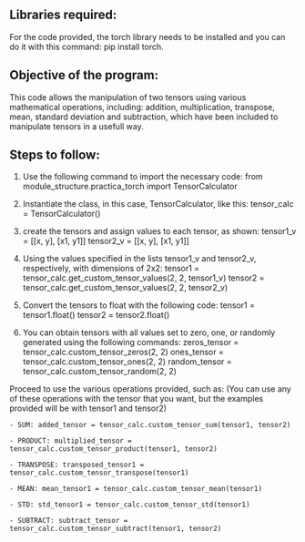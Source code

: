 ## Libraries required:
For the code provided, the torch library needs to be installed and you can do it with this command: pip install torch.

## Objective of the program:
This code allows the manipulation of two tensors using various mathematical operations, including: addition, multiplication, transpose, mean, standard deviation and subtraction, which have been included to manipulate tensors in a usefull way.

## Steps to follow:
1. Use the following command to import the necessary code:
from module_structure.practica_torch import TensorCalculator

2. Instantiate the class, in this case, TensorCalculator, like this:
tensor_calc = TensorCalculator()

3. create the tensors and assign values to each tensor, as shown:
tensor1_v = [[x, y], [x1, y1]] 
tensor2_v = [[x, y], [x1, y1]]  

4. Using the values specified in the lists tensor1_v and tensor2_v, respectively, with dimensions of 2x2:
tensor1 = tensor_calc.get_custom_tensor_values(2, 2, tensor1_v)
tensor2 = tensor_calc.get_custom_tensor_values(2, 2, tensor2_v)

5. Convert the tensors to float with the following code:
tensor1 = tensor1.float()
tensor2 = tensor2.float()

6. You can obtain tensors with all values set to zero, one, or randomly generated using the following commands: 
zeros_tensor = tensor_calc.custom_tensor_zeros(2, 2)
ones_tensor = tensor_calc.custom_tensor_ones(2, 2)
random_tensor = tensor_calc.custom_tensor_random(2, 2)

Proceed to use the various operations provided, such as:
(You can use any of these operations with the tensor that you want, but the examples provided will be with tensor1 and tensor2)

    - SUM: added_tensor = tensor_calc.custom_tensor_sum(tensor1, tensor2)
    
    - PRODUCT: multiplied_tensor = tensor_calc.custom_tensor_product(tensor1, tensor2)
    
    - TRANSPOSE: transposed_tensor1 = tensor_calc.custom_tensor_transpose(tensor1)
    
    - MEAN: mean_tensor1 = tensor_calc.custom_tensor_mean(tensor1)
    
    - STD: std_tensor1 = tensor_calc.custom_tensor_std(tensor1)
    
    - SUBTRACT: subtract_tensor = tensor_calc.custom_tensor_subtract(tensor1, tensor2)
    
